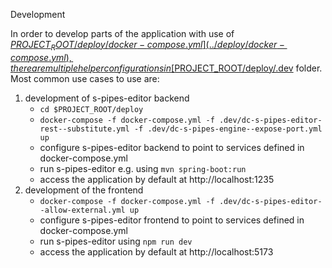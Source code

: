 Development

In order to develop parts of the application with use of [$PROJECT_ROOT/deploy/docker-compose.yml](../deploy/docker-compose.yml), 
there are multiple helper configurations in [$PROJECT_ROOT/deploy/.dev](../.dev) folder. Most common use cases to use are:

1. development of s-pipes-editor backend
   - `cd $PROJECT_ROOT/deploy`
   - `docker-compose -f docker-compose.yml -f .dev/dc-s-pipes-editor-rest--substitute.yml -f .dev/dc-s-pipes-engine--expose-port.yml up`
   - configure s-pipes-editor backend to point to services defined in docker-compose.yml
   - run s-pipes-editor e.g. using `mvn spring-boot:run`
   - access the application by default at http://localhost:1235
2. development of the frontend
   - `docker-compose -f docker-compose.yml -f .dev/dc-s-pipes-editor--allow-external.yml up`
   - configure s-pipes-editor frontend to point to services defined in docker-compose.yml
   - run s-pipes-editor using `npm run dev`
   - access the application by default at http://localhost:5173
